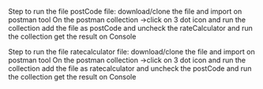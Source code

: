 Step to run the file postCode file:
     download/clone the file and import on postman tool
     On the postman collection ->click on 3 dot icon and run the collection
     add the file as postCode and uncheck the rateCalculator and run the collection
     get the result on Console

Step to run the file ratecalculator file:
     download/clone the file and import on postman tool
     On the postman collection ->click on 3 dot icon and run the collection
     add the file as ratecalculator and uncheck the postCode and run the collection
     get the result on Console
